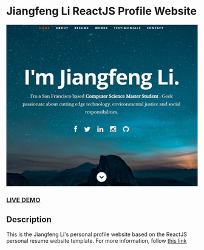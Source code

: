 # Jiangfeng Li ReactJS Profile Website     
![ReactJS Resume Website Template](resume-screenshot.jpg?raw=true "Jiangfeng Li ReactJS Profile Website")
### <a href="">LIVE DEMO</a> 

## Description
This is the Jiangfeng Li's personal profile website based on the ReactJS personal resume website template. For more information, follow [this link](https://github.com/tbakerx/react-resume-template)
